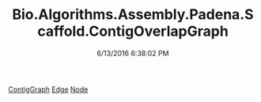 ﻿---
title: Bio.Algorithms.Assembly.Padena.Scaffold.ContigOverlapGraph
date: 6/13/2016 6:38:02 PM
---

[ContigGraph](T-Bio.Algorithms.Assembly.Padena.Scaffold.ContigOverlapGraph.ContigGraph.html)
[Edge](T-Bio.Algorithms.Assembly.Padena.Scaffold.ContigOverlapGraph.Edge.html)
[Node](T-Bio.Algorithms.Assembly.Padena.Scaffold.ContigOverlapGraph.Node.html)
